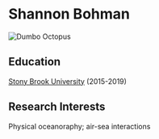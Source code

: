 # Shannon Bohman
![Dumbo Octopus](https://ocean.si.edu/sites/default/files/styles/photo_full/public/grimpo-3_med_1.jpg?itok=ZwZ02HnD)


## Education
[Stony Brook University](https://www.stonybrook.edu/) (2015-2019)

## Research Interests
Physical oceanoraphy; air-sea interactions




